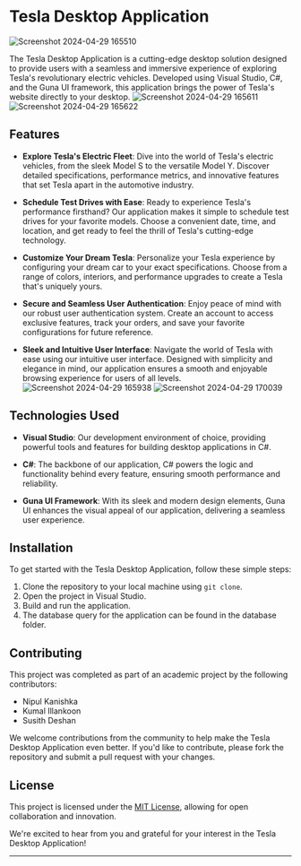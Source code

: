 # Tesla Desktop Application
![Screenshot 2024-04-29 165510](https://github.com/SusithD/Tesla-Desktop-Application/assets/67213765/2e9f7416-94de-4678-b6c7-b16d6aeb3d98)

The Tesla Desktop Application is a cutting-edge desktop solution designed to provide users with a seamless and immersive experience of exploring Tesla's revolutionary electric vehicles. Developed using Visual Studio, C#, and the Guna UI framework, this application brings the power of Tesla's website directly to your desktop.
![Screenshot 2024-04-29 165611](https://github.com/SusithD/Tesla-Desktop-Application/assets/67213765/9cf745a0-e73e-40fc-b4e2-1b12f391358c)
![Screenshot 2024-04-29 165622](https://github.com/SusithD/Tesla-Desktop-Application/assets/67213765/42389bd5-4b85-410a-9e2d-88a95d847995)

## Features

- **Explore Tesla's Electric Fleet**: Dive into the world of Tesla's electric vehicles, from the sleek Model S to the versatile Model Y. Discover detailed specifications, performance metrics, and innovative features that set Tesla apart in the automotive industry.

- **Schedule Test Drives with Ease**: Ready to experience Tesla's performance firsthand? Our application makes it simple to schedule test drives for your favorite models. Choose a convenient date, time, and location, and get ready to feel the thrill of Tesla's cutting-edge technology.

- **Customize Your Dream Tesla**: Personalize your Tesla experience by configuring your dream car to your exact specifications. Choose from a range of colors, interiors, and performance upgrades to create a Tesla that's uniquely yours.

- **Secure and Seamless User Authentication**: Enjoy peace of mind with our robust user authentication system. Create an account to access exclusive features, track your orders, and save your favorite configurations for future reference.

- **Sleek and Intuitive User Interface**: Navigate the world of Tesla with ease using our intuitive user interface. Designed with simplicity and elegance in mind, our application ensures a smooth and enjoyable browsing experience for users of all levels.
![Screenshot 2024-04-29 165938](https://github.com/SusithD/Tesla-Desktop-Application/assets/67213765/2c2c562c-42bc-4328-a157-56dc0c9fd29e)
![Screenshot 2024-04-29 170039](https://github.com/SusithD/Tesla-Desktop-Application/assets/67213765/3d84fe28-d83d-427f-be5d-40990e913522)

## Technologies Used

- **Visual Studio**: Our development environment of choice, providing powerful tools and features for building desktop applications in C#.
  
- **C#**: The backbone of our application, C# powers the logic and functionality behind every feature, ensuring smooth performance and reliability.
  
- **Guna UI Framework**: With its sleek and modern design elements, Guna UI enhances the visual appeal of our application, delivering a seamless user experience.

## Installation

To get started with the Tesla Desktop Application, follow these simple steps:

1. Clone the repository to your local machine using `git clone`.
2. Open the project in Visual Studio.
3. Build and run the application.
4. The database query for the application can be found in the database folder.

## Contributing

This project was completed as part of an academic project by the following contributors:

- Nipul Kanishka
- Kumal Illankoon
- Susith Deshan

We welcome contributions from the community to help make the Tesla Desktop Application even better. If you'd like to contribute, please fork the repository and submit a pull request with your changes.

## License

This project is licensed under the [MIT License](LICENSE), allowing for open collaboration and innovation.

We're excited to hear from you and grateful for your interest in the Tesla Desktop Application!

---
